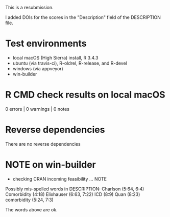 This is a resubmission.

I added DOIs for the scores in the "Description" field of the DESCRIPTION file.

# Test environments
* local macOS (High Sierra) install, R 3.4.3
* ubuntu (via travis-ci), R-oldrel, R-release, and R-devel
* windows (via appveyor)
* win-builder

# R CMD check results on local macOS
0 errors | 0 warnings | 0 notes

# Reverse dependencies
There are no reverse dependencies

# NOTE on win-builder
* checking CRAN incoming feasibility ... NOTE

Possibly mis-spelled words in DESCRIPTION:
  Charlson (5:64, 6:4)
  Comorbidity (4:18)
  Elixhauser (6:63, 7:22)
  ICD (8:9)
  Quan (8:23)
  comorbidity (5:24, 7:3)
  
The words above are ok.